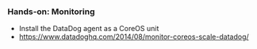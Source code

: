 ### Hands-on: Monitoring 

* Install the DataDog agent as a CoreOS unit
* https://www.datadoghq.com/2014/08/monitor-coreos-scale-datadog/

